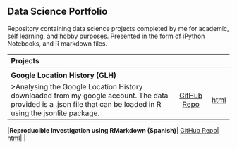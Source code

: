 ## Data Science Portfolio

Repository containing data science projects completed by me for academic, self learning, and hobby purposes. 
Presented in the form of iPython Notebooks, and R markdown files.


|    **Projects**                                   |  []()           |     []()     |  
|:--------------------------------------------------|:----------------:|:-----------:|
|                                                   |                  |             |
|**Google Location History (GLH)**                  |  []()            |  []()       |
|>Analysing the Google Location History downloaded from my google account. The data provided is a .json file that can be loaded in R using the jsonlite package.| [GitHub Repo](https://github.com/adiserio/Google-Location-History) | [html](https://adiserio.github.io/Google-Location-History/AnalisisUbicacion.html)|

|**Reproducible Investigation using RMarkdown (Spanish)**| [GitHub Repo](https://github.com/adiserio/Investigacion-Reproducible)| [html](https://adiserio.github.io/Investigacion-Reproducible/SeminarioAbril.html)|  |


